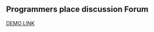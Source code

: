 Programmers place discussion Forum
----------------------------------

[DEMO LINK][1]


  [1]: http://code-programmersplace.rhcloud.com
